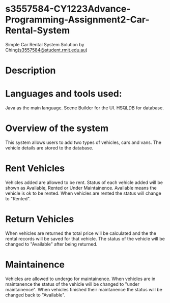 # s3557584-CY1223Advance-Programming-Assignment2-Car-Rental-System
Simple Car Rental System
Solution by Ching(s3557584@student.rmit.edu.au)

# Description

# Languages and tools used:
Java as the main language.
Scene Builder for the UI.
HSQLDB for database.

# Overview of the system
This system allows users to add two types of vehicles, cars and vans. The vehicle details are stored to the database.

# Rent Vehicles
Vehicles added are allowed to be rent. 
Status of each vehicle added will be shown as Available, Rented or Under Maintainence. 
Available means the vehicle is ok to be rented.
When vehicles are rented the status will change to "Rented".

# Return Vehicles
When vehicles are returned the total price will be calculated and the the rental records will be saved for that vehicle.
The status of the vehicle will be changed to "Available" after being returned.

# Maintainence
Vehicles are allowed to undergo for maintainence. 
When vehicles are in maintanence the status of the vehicle will be changed to "under maintainence".
When vehicles finished their maintanence the status will be changed back to "Available".
